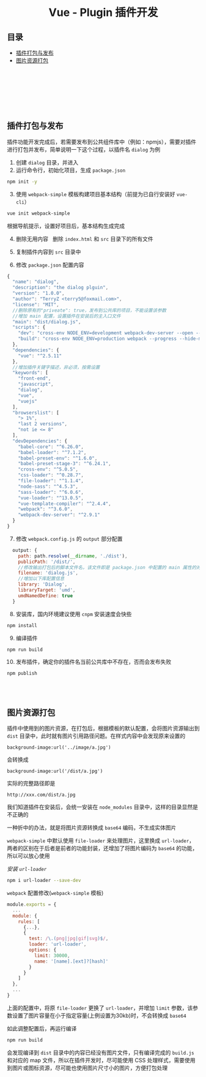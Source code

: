 # <div align="center">Vue - Plugin 插件开发</div>

## 目录

- [插件打包与发布](#插件打包与发布)
- [图片资源打包](#图片资源打包)

<br><br><br><br><br><br>

## 插件打包与发布

插件功能开发完成后，若需要发布到公共组件库中（例如：npmjs），需要对插件进行打包并发布，简单说明一下这个过程，以插件名 `dialog` 为例

1. 创建 `dialog` 目录，并进入
2. 运行命令行，初始化项目，生成 `package.json`
```bash
npm init -y
```
3. 使用 `webpack-simple` 模板构建项目基本结构（前提为已自行安装好 `vue-cli`）
```bash
vue init webpack-simple
```
根据导航提示，设置好项目后，基本结构生成完成

4. 删除无用内容  
删除 `index.html` 和 `src` 目录下的所有文件

5. 复制插件内容到 `src` 目录中

6. 修改 `package.json` 配置内容
```js
{
  "name": "dialog",
  "description": "the dialog plguin",
  "version": "1.0.0",
  "author": "TerryZ <terry5@foxmail.com>",
  "license": "MIT",
  //删除原有的"priveate": true，发布到公共库的项目，不能设置该参数
  //增加 main 配置，设置插件在安装后的主入口文件
  "main": "dist/dialog.js",
  "scripts": {
    "dev": "cross-env NODE_ENV=development webpack-dev-server --open --hot",
    "build": "cross-env NODE_ENV=production webpack --progress --hide-modules"
  },
  "dependencies": {
    "vue": "^2.5.11"
  },
  //增加插件关键字描述，非必须，按需设置
  "keywords": [
    "front-end",
    "javascript",
    "dialog",
    "vue",
    "vuejs"
  ],
  "browserslist": [
    "> 1%",
    "last 2 versions",
    "not ie <= 8"
  ],
  "devDependencies": {
    "babel-core": "^6.26.0",
    "babel-loader": "^7.1.2",
    "babel-preset-env": "^1.6.0",
    "babel-preset-stage-3": "^6.24.1",
    "cross-env": "^5.0.5",
    "css-loader": "^0.28.7",
    "file-loader": "^1.1.4",
    "node-sass": "^4.5.3",
    "sass-loader": "^6.0.6",
    "vue-loader": "^13.0.5",
    "vue-template-compiler": "^2.4.4",
    "webpack": "^3.6.0",
    "webpack-dev-server": "^2.9.1"
  }
}
```
7. 修改 `webpack.config.js` 的 `output` 部分配置
```js
  output: {
	path: path.resolve(__dirname, './dist'),
	publicPath: '/dist/',
    //修改输出打包后的脚本文件名，该文件即是 package.json 中配置的 main 属性的对应文件
	filename: 'dialog.js',
    //增加以下库配置信息
	library: 'Dialog',
	libraryTarget: 'umd',
	umdNamedDefine: true
  }
```
8. 安装库，国内环境建议使用 `cnpm` 安装速度会快些
```bash
npm install
```
9. 编译插件
```bash
npm run build
```
10. 发布插件，确定你的插件名当前公共库中不存在，否而会发布失败
```bash
npm publish
```

<br><br>

## 图片资源打包

插件中使用到的图片资源，在打包后，根据模板的默认配置，会将图片资源输出到 `dist` 目录中，此时就有图片引用路径问题。在样式内容中会发现原来设置的

`background-image:url('../image/a.jpg')` 

会转换成

`background-image:url('/dist/a.jpg')`

实际的完整路径即是

`http://xxx.com/dist/a.jpg`

我们知道插件在安装后，会统一安装在 `node_modules` 目录中，这样的目录显然是不正确的

一种折中的办法，就是将图片资源转换成 `base64` 编码，不生成实体图片

`webpack-simple` 中默认使用 `file-loader` 来处理图片，这里换成 `url-loader`，两者的区别在于后者是前者的功能封装，还增加了将图片编码为 `base64` 的功能，所以可以放心使用

*安装 `url-loader`*
```bash
npm i url-loader --save-dev
```

`webpack` 配置修改(`webpack-simple` 模板)
```js
module.exports = {
  ...
  module: {
    rules: [
      {...},
      {
        test: /\.(png|jpg|gif|svg)$/,
        loader: 'url-loader',
        options: {
          limit: 30000,
          name: '[name].[ext]?[hash]'
        }
      }
    ]
  },
  ...
}
```
上面的配置中，将原 `file-loader` 更换了 `url-loader`，并增加 `limit` 参数，该参数设置了图片容量在小于指定容量(上例设置为30kb)时，不会转换成 `base64`

如此调整配置后，再运行编译

```bash
npm run build
```

会发现编译到 `dist` 目录中的内容已经没有图片文件，只有编译完成的 `build.js` 和对应的 map 文件，所以在插件开发时，尽可能使用 CSS 处理样式，需要使用到图片或图标资源，尽可能也使用图片尺寸小的图片，方便打包处理
